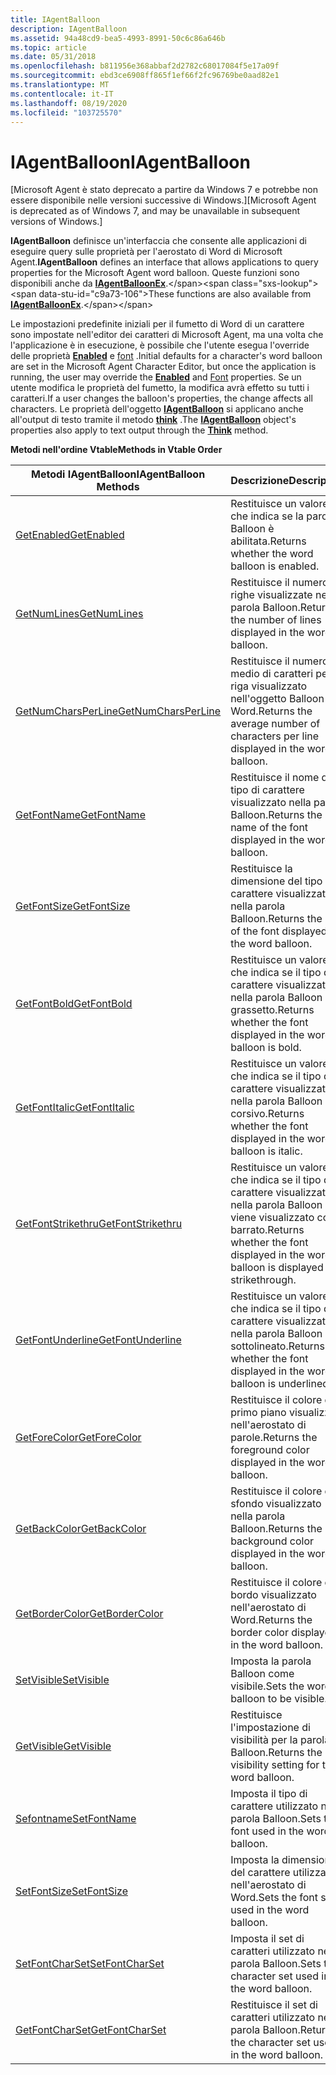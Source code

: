 ```yaml
---
title: IAgentBalloon
description: IAgentBalloon
ms.assetid: 94a48cd9-bea5-4993-8991-50c6c86a646b
ms.topic: article
ms.date: 05/31/2018
ms.openlocfilehash: b811956e368abbaf2d2782c68017084f5e17a09f
ms.sourcegitcommit: ebd3ce6908ff865f1ef66f2fc96769be0aad82e1
ms.translationtype: MT
ms.contentlocale: it-IT
ms.lasthandoff: 08/19/2020
ms.locfileid: "103725570"
---
```

# <a name="iagentballoon"></a><span data-ttu-id="c9a73-103">IAgentBalloon</span><span class="sxs-lookup"><span data-stu-id="c9a73-103">IAgentBalloon</span></span>

<span data-ttu-id="c9a73-104">\[Microsoft Agent è stato deprecato a partire da Windows 7 e potrebbe non essere disponibile nelle versioni successive di Windows.\]</span><span class="sxs-lookup"><span data-stu-id="c9a73-104">\[Microsoft Agent is deprecated as of Windows 7, and may be unavailable in subsequent versions of Windows.\]</span></span>

<span data-ttu-id="c9a73-105">**IAgentBalloon** definisce un'interfaccia che consente alle applicazioni di eseguire query sulle proprietà per l'aerostato di Word di Microsoft Agent.</span><span class="sxs-lookup"><span data-stu-id="c9a73-105">**IAgentBalloon** defines an interface that allows applications to query properties for the Microsoft Agent word balloon.</span></span> <span data-ttu-id="c9a73-106">Queste funzioni sono disponibili anche da [**IAgentBalloonEx**](https://www.bing.com/search?q=**IAgentBalloonEx**).</span><span class="sxs-lookup"><span data-stu-id="c9a73-106">These functions are also available from [**IAgentBalloonEx**](https://www.bing.com/search?q=**IAgentBalloonEx**).</span></span>

<span data-ttu-id="c9a73-107">Le impostazioni predefinite iniziali per il fumetto di Word di un carattere sono impostate nell'editor dei caratteri di Microsoft Agent, ma una volta che l'applicazione è in esecuzione, è possibile che l'utente esegua l'override delle proprietà [**Enabled**](enabled-property.md) e [font](fontname-property.md) .</span><span class="sxs-lookup"><span data-stu-id="c9a73-107">Initial defaults for a character's word balloon are set in the Microsoft Agent Character Editor, but once the application is running, the user may override the [**Enabled**](enabled-property.md) and [Font](fontname-property.md) properties.</span></span> <span data-ttu-id="c9a73-108">Se un utente modifica le proprietà del fumetto, la modifica avrà effetto su tutti i caratteri.</span><span class="sxs-lookup"><span data-stu-id="c9a73-108">If a user changes the balloon's properties, the change affects all characters.</span></span> <span data-ttu-id="c9a73-109">Le proprietà dell'oggetto [**IAgentBalloon**](/windows/desktop/lwef/iagentballoon) si applicano anche all'output di testo tramite il metodo [**think**](think-method.md) .</span><span class="sxs-lookup"><span data-stu-id="c9a73-109">The [**IAgentBalloon**](/windows/desktop/lwef/iagentballoon) object's properties also apply to text output through the [**Think**](think-method.md) method.</span></span>

<span data-ttu-id="c9a73-110">**Metodi nell'ordine Vtable**</span><span class="sxs-lookup"><span data-stu-id="c9a73-110">**Methods in Vtable Order**</span></span>



| <span data-ttu-id="c9a73-111">Metodi IAgentBalloon</span><span class="sxs-lookup"><span data-stu-id="c9a73-111">IAgentBalloon Methods</span></span>                                       | <span data-ttu-id="c9a73-112">Descrizione</span><span class="sxs-lookup"><span data-stu-id="c9a73-112">Description</span></span>                                                                           |
|-------------------------------------------------------------|---------------------------------------------------------------------------------------|
| [<span data-ttu-id="c9a73-113">GetEnabled</span><span class="sxs-lookup"><span data-stu-id="c9a73-113">GetEnabled</span></span>](iagentballoon--getenabled.md)                 | <span data-ttu-id="c9a73-114">Restituisce un valore che indica se la parola Balloon è abilitata.</span><span class="sxs-lookup"><span data-stu-id="c9a73-114">Returns whether the word balloon is enabled.</span></span>                                          |
| [<span data-ttu-id="c9a73-115">GetNumLines</span><span class="sxs-lookup"><span data-stu-id="c9a73-115">GetNumLines</span></span>](iagentballoon--getnumlines.md)               | <span data-ttu-id="c9a73-116">Restituisce il numero di righe visualizzate nella parola Balloon.</span><span class="sxs-lookup"><span data-stu-id="c9a73-116">Returns the number of lines displayed in the word balloon.</span></span>                            |
| [<span data-ttu-id="c9a73-117">GetNumCharsPerLine</span><span class="sxs-lookup"><span data-stu-id="c9a73-117">GetNumCharsPerLine</span></span>](iagentballoon--getnumcharsperline.md) | <span data-ttu-id="c9a73-118">Restituisce il numero medio di caratteri per riga visualizzato nell'oggetto Balloon di Word.</span><span class="sxs-lookup"><span data-stu-id="c9a73-118">Returns the average number of characters per line displayed in the word balloon.</span></span>      |
| [<span data-ttu-id="c9a73-119">GetFontName</span><span class="sxs-lookup"><span data-stu-id="c9a73-119">GetFontName</span></span>](iagentballoon--getfontname.md)               | <span data-ttu-id="c9a73-120">Restituisce il nome del tipo di carattere visualizzato nella parola Balloon.</span><span class="sxs-lookup"><span data-stu-id="c9a73-120">Returns the name of the font displayed in the word balloon.</span></span>                           |
| [<span data-ttu-id="c9a73-121">GetFontSize</span><span class="sxs-lookup"><span data-stu-id="c9a73-121">GetFontSize</span></span>](iagentballoon--getfontsize.md)               | <span data-ttu-id="c9a73-122">Restituisce la dimensione del tipo di carattere visualizzato nella parola Balloon.</span><span class="sxs-lookup"><span data-stu-id="c9a73-122">Returns the size of the font displayed in the word balloon.</span></span>                           |
| [<span data-ttu-id="c9a73-123">GetFontBold</span><span class="sxs-lookup"><span data-stu-id="c9a73-123">GetFontBold</span></span>](iagentballoon--getfontbold.md)               | <span data-ttu-id="c9a73-124">Restituisce un valore che indica se il tipo di carattere visualizzato nella parola Balloon è in grassetto.</span><span class="sxs-lookup"><span data-stu-id="c9a73-124">Returns whether the font displayed in the word balloon is bold.</span></span>                       |
| [<span data-ttu-id="c9a73-125">GetFontItalic</span><span class="sxs-lookup"><span data-stu-id="c9a73-125">GetFontItalic</span></span>](iagentballoon--getfontitalic.md)           | <span data-ttu-id="c9a73-126">Restituisce un valore che indica se il tipo di carattere visualizzato nella parola Balloon è in corsivo.</span><span class="sxs-lookup"><span data-stu-id="c9a73-126">Returns whether the font displayed in the word balloon is italic.</span></span>                     |
| [<span data-ttu-id="c9a73-127">GetFontStrikethru</span><span class="sxs-lookup"><span data-stu-id="c9a73-127">GetFontStrikethru</span></span>](iagentballoon--getfontstrikethru.md)   | <span data-ttu-id="c9a73-128">Restituisce un valore che indica se il tipo di carattere visualizzato nella parola Balloon viene visualizzato come barrato.</span><span class="sxs-lookup"><span data-stu-id="c9a73-128">Returns whether the font displayed in the word balloon is displayed as strikethrough.</span></span> |
| [<span data-ttu-id="c9a73-129">GetFontUnderline</span><span class="sxs-lookup"><span data-stu-id="c9a73-129">GetFontUnderline</span></span>](iagentballoon--getfontunderline.md)     | <span data-ttu-id="c9a73-130">Restituisce un valore che indica se il tipo di carattere visualizzato nella parola Balloon è sottolineato.</span><span class="sxs-lookup"><span data-stu-id="c9a73-130">Returns whether the font displayed in the word balloon is underlined.</span></span>                 |
| [<span data-ttu-id="c9a73-131">GetForeColor</span><span class="sxs-lookup"><span data-stu-id="c9a73-131">GetForeColor</span></span>](iagentballoon--getforecolor.md)             | <span data-ttu-id="c9a73-132">Restituisce il colore di primo piano visualizzato nell'aerostato di parole.</span><span class="sxs-lookup"><span data-stu-id="c9a73-132">Returns the foreground color displayed in the word balloon.</span></span>                           |
| [<span data-ttu-id="c9a73-133">GetBackColor</span><span class="sxs-lookup"><span data-stu-id="c9a73-133">GetBackColor</span></span>](iagentballoon--getbackcolor.md)             | <span data-ttu-id="c9a73-134">Restituisce il colore di sfondo visualizzato nella parola Balloon.</span><span class="sxs-lookup"><span data-stu-id="c9a73-134">Returns the background color displayed in the word balloon.</span></span>                           |
| [<span data-ttu-id="c9a73-135">GetBorderColor</span><span class="sxs-lookup"><span data-stu-id="c9a73-135">GetBorderColor</span></span>](iagentballoon--getbordercolor.md)         | <span data-ttu-id="c9a73-136">Restituisce il colore del bordo visualizzato nell'aerostato di Word.</span><span class="sxs-lookup"><span data-stu-id="c9a73-136">Returns the border color displayed in the word balloon.</span></span>                               |
| [<span data-ttu-id="c9a73-137">SetVisible</span><span class="sxs-lookup"><span data-stu-id="c9a73-137">SetVisible</span></span>](iagentballoon--setvisible.md)                 | <span data-ttu-id="c9a73-138">Imposta la parola Balloon come visibile.</span><span class="sxs-lookup"><span data-stu-id="c9a73-138">Sets the word balloon to be visible.</span></span>                                                  |
| [<span data-ttu-id="c9a73-139">GetVisible</span><span class="sxs-lookup"><span data-stu-id="c9a73-139">GetVisible</span></span>](iagentballoon--getvisible.md)                 | <span data-ttu-id="c9a73-140">Restituisce l'impostazione di visibilità per la parola Balloon.</span><span class="sxs-lookup"><span data-stu-id="c9a73-140">Returns the visibility setting for the word balloon.</span></span>                                  |
| [<span data-ttu-id="c9a73-141">Sefontname</span><span class="sxs-lookup"><span data-stu-id="c9a73-141">SetFontName</span></span>](iagentballoon--setfontname.md)               | <span data-ttu-id="c9a73-142">Imposta il tipo di carattere utilizzato nella parola Balloon.</span><span class="sxs-lookup"><span data-stu-id="c9a73-142">Sets the font used in the word balloon.</span></span>                                               |
| [<span data-ttu-id="c9a73-143">SetFontSize</span><span class="sxs-lookup"><span data-stu-id="c9a73-143">SetFontSize</span></span>](iagentballoon--setfontsize.md)               | <span data-ttu-id="c9a73-144">Imposta la dimensione del carattere utilizzata nell'aerostato di Word.</span><span class="sxs-lookup"><span data-stu-id="c9a73-144">Sets the font size used in the word balloon.</span></span>                                          |
| [<span data-ttu-id="c9a73-145">SetFontCharSet</span><span class="sxs-lookup"><span data-stu-id="c9a73-145">SetFontCharSet</span></span>](iagentballoon--setfontcharset.md)         | <span data-ttu-id="c9a73-146">Imposta il set di caratteri utilizzato nella parola Balloon.</span><span class="sxs-lookup"><span data-stu-id="c9a73-146">Sets the character set used in the word balloon.</span></span>                                      |
| [<span data-ttu-id="c9a73-147">GetFontCharSet</span><span class="sxs-lookup"><span data-stu-id="c9a73-147">GetFontCharSet</span></span>](iagentballoon--getfontcharset.md)         | <span data-ttu-id="c9a73-148">Restituisce il set di caratteri utilizzato nella parola Balloon.</span><span class="sxs-lookup"><span data-stu-id="c9a73-148">Returns the character set used in the word balloon.</span></span>                                   |



 

 

 